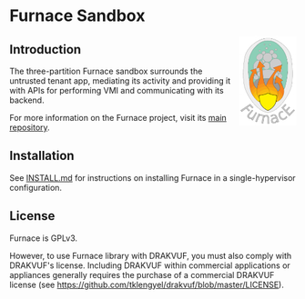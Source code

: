 Furnace Sandbox
=======

<img align="right" width=20% src="https://github.com/mbushou/furnace/blob/master/misc/logo_smoke_sm.png">

Introduction
-------
The three-partition Furnace sandbox surrounds the untrusted tenant app,
mediating its activity and providing it with APIs
for performing VMI and communicating with its backend.

For more information on the Furnace project, visit its [main repository](https://github.com/mbushou/furnace).

Installation
-------
See [INSTALL.md](https://github.com/mbushou/furnace/blob/master/INSTALL.md) for instructions on installing Furnace in a single-hypervisor configuration.

License
-------
Furnace is GPLv3.

However, to use Furnace library with DRAKVUF, you must also comply with DRAKVUF's license.
Including DRAKVUF within commercial applications or appliances generally
requires the purchase of a commercial DRAKVUF license (see
https://github.com/tklengyel/drakvuf/blob/master/LICENSE).
